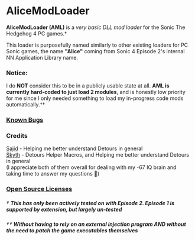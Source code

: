 # AliceModLoader
 **AliceModLoader (AML)** is a *very basic DLL mod loader* for the Sonic The Hedgehog 4 PC games.†
 
 This loader is purposefully named similarly to other existing loaders for PC Sonic games, the name **"Alice"** coming from Sonic 4 Episode 2's internal NN Application Library name.

### Notice:
 I do **NOT** consider this to be in a publicly usable state at all. **AML is currently hard-coded to just load 2 modules**,
 and is honestly low priority for me since I only needed something to load my in-progress code mods automatically.††

### [Known Bugs](https://github.com/RadiantDerg/AliceModLoader/blob/master/docs/BugList.md)
<!-- <br/><!-- Spacer boi -->

### Credits

 [Sajid](https://github.com/Sajidur78) - Helping me better understand Detours in general\
 [Skyth](https://github.com/blueskythlikesclouds) - Detours Helper Macros, and Helping me better understand Detours in general\
 (I appreciate both of them overall for dealing with my -67 IQ brain and taking time to answer my questions 🧡)

### [Open Source Licenses](https://github.com/RadiantDerg/AliceModLoader/blob/master/docs/OpenSource.md)

<h5>† This has only been actively tested on with Episode 2. <i>Episode 1 is supported by extension, but largely un-tested</i> </h5>
<h5>†† Without having to rely on an external injection program AND without the need to patch the game executables themselves </h5>